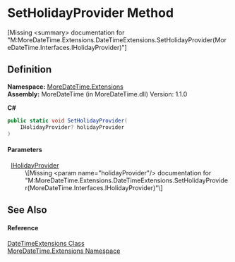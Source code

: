 # SetHolidayProvider Method


\[Missing &lt;summary&gt; documentation for "M:MoreDateTime.Extensions.DateTimeExtensions.SetHolidayProvider(MoreDateTime.Interfaces.IHolidayProvider)"\]



## Definition
**Namespace:** <a href="N_MoreDateTime_Extensions.md">MoreDateTime.Extensions</a>  
**Assembly:** MoreDateTime (in MoreDateTime.dll) Version: 1.1.0

**C#**
``` C#
public static void SetHolidayProvider(
	IHolidayProvider? holidayProvider
)
```



#### Parameters
<dl><dt>  <a href="T_MoreDateTime_Interfaces_IHolidayProvider.md">IHolidayProvider</a></dt><dd>\[Missing &lt;param name="holidayProvider"/&gt; documentation for "M:MoreDateTime.Extensions.DateTimeExtensions.SetHolidayProvider(MoreDateTime.Interfaces.IHolidayProvider)"\]</dd></dl>

## See Also


#### Reference
<a href="T_MoreDateTime_Extensions_DateTimeExtensions.md">DateTimeExtensions Class</a>  
<a href="N_MoreDateTime_Extensions.md">MoreDateTime.Extensions Namespace</a>  
